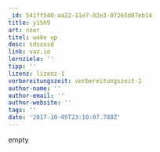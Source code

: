 ```yaml
---
_id: 541ff540-aa22-11e7-82e3-07265d07eb14
title: y15h9
art: noer
titel: wake up
desc: sdsossd
link: vaz.io
lernziele: ''
tipp: ''
lizenz: lizenz-1
vorbereitungszeit: vorbereitungszeit-1
author-name: ''
author-email: ''
author-website: ''
tags: ''
date: '2017-10-05T23:10:07.788Z'
---
```

empty
